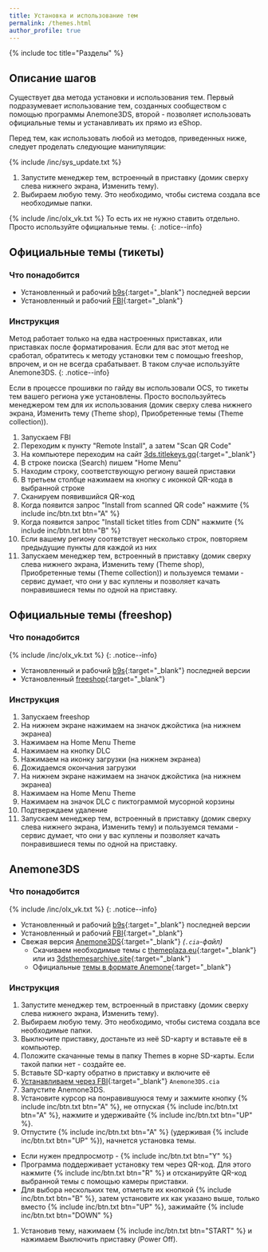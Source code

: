 ```yaml
---
title: Установка и использование тем
permalink: /themes.html
author_profile: true
---
```

{% include toc title="Разделы" %}

## Описание шагов

Существует два метода установки и использования тем. Первый подразумевает использование тем, созданных сообществом с помощью программы Anemone3DS, второй - позволяет использовать официальные темы и устанавливать их прямо из eShop. 

Перед тем, как использовать любой из методов, приведенных ниже, следует проделать следующие манипуляции: 

{% include /inc/sys_update.txt %}
1. Запустите менеджер тем, встроенный в приставку (домик сверху слева нижнего экрана, Изменить тему).
1. Выбираем любую тему. Это необходимо, чтобы система создала все необходимые папки. 

{% include /inc/olx_vk.txt %} То есть их не нужно ставить отдельно. Просто используйте официальные темы. 
{: .notice--info}

## Официальные темы (тикеты)

### Что понадобится

* Установленный и рабочий [b9s](updating-b9s){:target="_blank"} последней версии 
* Установленный и рабочий [FBI](fbi){:target="_blank"}

### Инструкция

Метод работает только на едва настроенных приставках, или приставках после форматирования. Если для вас этот метод не сработал, обратитесь к методу установки тем с помощью freeshop, впрочем, и он не всегда срабатывает. В таком случае используйте Anemone3DS.
{: .notice--info}

Если в процессе прошивки по гайду вы использовали OCS, то тикеты тем вашего региона уже установлены. Просто воспользуйтесь менеджером тем для их использования (домик сверху слева нижнего экрана, Изменить тему (Theme shop), Приобретенные темы (Theme collection)).

1. Запускаем FBI
1. Переходим к пункту "Remote Install", а затем "Scan QR Code"
1. На компьютере переходим на сайт [3ds.titlekeys.gq](http://3ds.titlekeys.gq/){:target="_blank"}
1. В строке поиска (Search) пишем "Home Menu"
1. Находим строку, соответствующую региону вашей приставки
1. В третьем столбце нажимаем на кнопку с иконкой QR-кода в выбранной строке
1. Сканируем появившийся QR-код
1. Когда появится запрос "Install from scanned QR code" нажмите {% include inc/btn.txt btn="A" %}
1. Когда появится запрос "Install ticket titles from CDN" нажмите {% include inc/btn.txt btn="B" %}
1. Если вашему региону соответствует несколько строк, повторяем предыдущие пункты для каждой из них
1. Запускаем менеджер тем, встроенный в приставку (домик сверху слева нижнего экрана, Изменить тему (Theme shop), Приобретенные темы (Theme collection)) и пользуемся темами - сервис думает, что они у вас куплены и позволяет качать понравившиеся темы по одной на приставку.

## Официальные темы (freeshop)

### Что понадобится

{% include /inc/olx_vk.txt %}
{: .notice--info}

* Установленный и рабочий [b9s](updating-b9s){:target="_blank"} последней версии 
* Установленный [freeshop](finalizing-setup#freeshop){:target="_blank"}

### Инструкция

1. Запускаем freeshop
1. На нижнем экране нажимаем на значок джойстика (на нижнем экранеа)
1. Нажимаем на Home Menu Theme
1. Нажимаем на кнопку DLC
1. Нажимаем на иконку загрузки (на нижнем экранеа)
1. Дожидаемся окончания загрузки
1. На нижнем экране нажимаем на значок джойстика (на нижнем экранеа)
1. Нажимаем на Home Menu Theme
1. Нажимаем на значок DLC с пиктограммой мусорной корзины
1. Подтверждаем удаление
1. Запускаем менеджер тем, встроенный в приставку (домик сверху слева нижнего экрана, Изменить тему) и пользуемся темами - сервис думает, что они у вас куплены и позволяет качать понравившиеся темы по одной на приставку.


## Anemone3DS

### Что понадобится

{% include /inc/olx_vk.txt %}
{: .notice--info}

* Установленный и рабочий [b9s](updating-b9s){:target="_blank"} последней версии 
* Установленный и рабочий [FBI](fbi){:target="_blank"}
* Свежая версия [Anemone3DS](https://github.com/astronautlevel2/Anemone3DS/releases/latest){:target="_blank"} *(`.cia`-файл)*
	+ Скачиваем необходимые темы с [themeplaza.eu](https://themeplaza.eu/themes){:target="_blank"} или из [3dsthemesarchive.site](https://3dsthemesarchive.site/){:target="_blank"}
	+ Официальные [темы в формате Anemone](https://drive.google.com/drive/folders/12dp95NdXdg8iQCgWgV7i48vLWIoUWdyi){:target="_blank"}

### Инструкция

1. Запустите менеджер тем, встроенный в приставку (домик сверху слева нижнего экрана, Изменить тему).
1. Выбираем любую тему. Это необходимо, чтобы система создала все необходимые папки. 
1. Выключите приставку, достаньте из неё SD-карту и вставьте её в компьютер. 
1. Положите скачанные темы в папку Themes в корне SD-карты. Если такой папки нет - создайте ее.
1. Вставьте SD-карту обратно в приставку и включите её
1. [Устанавливаем через FBI](games){:target="_blank"} `Anemone3DS.cia`
1. Запустите Anemone3DS.
1. Установите курсор на понравившуюся тему и зажмите кнопку {% include inc/btn.txt btn="A" %}, не отпуская {% include inc/btn.txt btn="A" %}, нажмите и удерживайте {% include inc/btn.txt btn="UP" %}. 
1. Отпустите {% include inc/btn.txt btn="A" %} (удерживая {% include inc/btn.txt btn="UP" %}), начнется установка темы. 
  *	Если нужен предпросмотр - {% include inc/btn.txt btn="Y" %}
  * Программа поддерживает установку тем через QR-код. Для этого нажмите {% include inc/btn.txt btn="R" %} и отсканируйте QR-код выбранной темы с помощью камеры приставки. 
  * Для выбора нескольких тем, отметьте их кнопкой {% include inc/btn.txt btn="B" %}, затем установите их как указано выше, только вместо {% include inc/btn.txt btn="UP" %}, зажимайте {% include inc/btn.txt btn="DOWN" %}
1. Установив тему, нажимаем {% include inc/btn.txt btn="START" %} и нажимаем Выключить приставку (Power Off).
